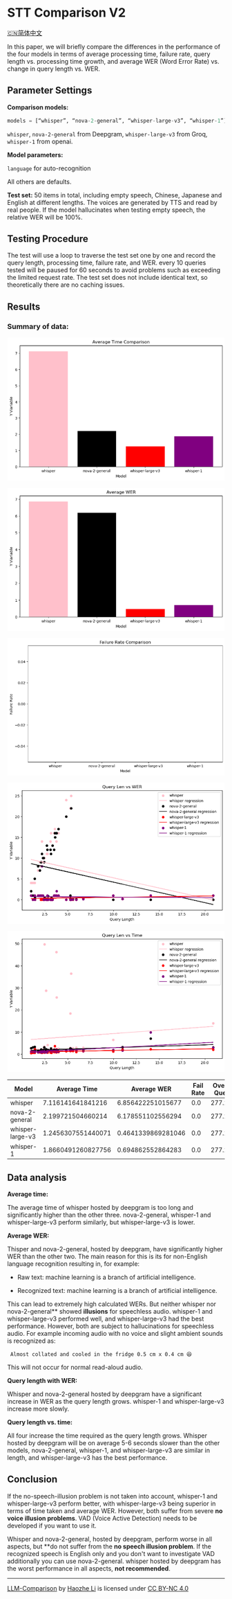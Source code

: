 # STT Comparison V2

[🇨🇳简体中文](sttv2-zh.md)

In this paper, we will briefly compare the differences in the performance of the four models in terms of average processing time, failure rate, query length vs. processing time growth, and average WER (Word Error Rate) vs. change in query length vs. WER.



## Parameter Settings

**Comparison models:**

````python
models = [“whisper”, “nova-2-general”, “whisper-large-v3”, “whisper-1”]
````

``whisper``, ``nova-2-general`` from Deepgram, ``whisper-large-v3`` from Groq, ``whisper-1`` from openai.

**Model parameters:**

``language`` for auto-recognition

All others are defaults.

**Test set:** 50 items in total, including empty speech, Chinese, Japanese and English at different lengths. The voices are generated by TTS and read by real people. If the model hallucinates when testing empty speech, the relative WER will be 100%.

## Testing Procedure

The test will use a loop to traverse the test set one by one and record the query length, processing time, failure rate, and WER. every 10 queries tested will be paused for 60 seconds to avoid problems such as exceeding the limited request rate. The test set does not include identical text, so theoretically there are no caching issues.




## Results

### Summary of data:

![image-20240725174051071](./assets/image-20240725174051071.png)



![image-20240725174109928](./assets/image-20240725174109928.png)

![image-20240725174128495](./assets/image-20240725174128495.png)

![image-20240725174136489](./assets/image-20240725174136489.png)

![image-20240725174146767](./assets/image-20240725174146767.png)

| Model            | Average Time       | Average WER        | Fail Rate | Overall Query |
| ---------------- | ------------------ | ------------------ | --------- | ------------- |
| whisper          | 7.116141641841216  | 6.856422251015677  | 0.0       | 277.232       |
| nova-2-general   | 2.199721504660214  | 6.178551102556294  | 0.0       | 277.232       |
| whisper-large-v3 | 1.2456307551440071 | 0.4641339869281046 | 0.0       | 277.232       |
| whisper-1        | 1.8660491260827756 | 0.694862552864283  | 0.0       | 277.232       |



## Data analysis

**Average time:**

The average time of whisper hosted by deepgram is too long and significantly higher than the other three. nova-2-general, whisper-1 and whisper-large-v3 perform similarly, but whisper-large-v3 is lower.

**Average WER:**

Thisper and nova-2-general, hosted by deepgram, have significantly higher WER than the other two. The main reason for this is its for non-English language recognition resulting in, for example:

- Raw text: machine learning is a branch of artificial intelligence.

- Recognized text: machine learning is a branch of artificial intelligence.

This can lead to extremely high calculated WERs. But neither whisper nor nova-2-general** showed **illusions** for speechless audio. whisper-1 and whisper-large-v3 performed well, and whisper-large-v3 had the best performance. However, both are subject to hallucinations for speechless audio. For example incoming audio with no voice and slight ambient sounds is recognized as:
````
 Almost collated and cooled in the fridge 0.5 cm x 0.4 cm 😆
````

This will not occur for normal read-aloud audio.

**Query length with WER:**

Whisper and nova-2-general hosted by deepgram have a significant increase in WER as the query length grows. whisper-1 and whisper-large-v3 increase more slowly.

**Query length vs. time:**

All four increase the time required as the query length grows. Whisper hosted by deepgram will be on average 5-6 seconds slower than the other models, nova-2-general, whisper-1, and whisper-large-v3 are similar in length, and whisper-large-v3 has the best performance.




## Conclusion

If the no-speech-illusion problem is not taken into account, whisper-1 and whisper-large-v3 perform better, with whisper-large-v3 being superior in terms of time taken and average WER. However, both suffer from severe **no voice illusion problems**. VAD (Voice Active Detection) needs to be developed if you want to use it.

Whisper and nova-2-general, hosted by deepgram, perform worse in all aspects, but **do not suffer from the **no speech illusion problem**. If the recognized speech is English only and you don't want to investigate VAD additionally you can use nova-2-general. whisper hosted by deepgram has the worst performance in all aspects, **not recommended**.


---

<p xmlns:cc="http://creativecommons.org/ns#" xmlns:dct="http://purl.org/dc/terms/"><a property="dct:title" rel="cc:attributionURL" href="https://haozhe-li.github.io/LLM-Comparison/">LLM-Comparison</a> by <a rel="cc:attributionURL dct:creator" property="cc:attributionName" href="https://haozhe.li">Haozhe Li</a> is licensed under <a href="https://creativecommons.org/licenses/by-nc/4.0/?ref=chooser-v1" target="_blank" rel="license noopener noreferrer" style="display:inline-block;">CC BY-NC 4.0<img style="height:22px!important;margin-left:3px;vertical-align:text-bottom;" src="https://mirrors.creativecommons.org/presskit/icons/cc.svg?ref=chooser-v1" alt=""><img style="height:22px!important;margin-left:3px;vertical-align:text-bottom;" src="https://mirrors.creativecommons.org/presskit/icons/by.svg?ref=chooser-v1" alt=""><img style="height:22px!important;margin-left:3px;vertical-align:text-bottom;" src="https://mirrors.creativecommons.org/presskit/icons/nc.svg?ref=chooser-v1" alt=""></a></p>